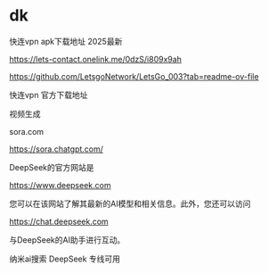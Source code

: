 # dk
快连vpn   apk下载地址  2025最新

https://lets-contact.onelink.me/0dzS/i809x9ah



https://github.com/LetsgoNetwork/LetsGo_003?tab=readme-ov-file


快连vpn  官方下载地址

视频生成

sora.com

https://sora.chatgpt.com/



DeepSeek的官方网站是 


https://www.deepseek.com



您可以在该网站了解其最新的AI模型和相关信息。此外，您还可以访问 

https://chat.deepseek.com 


与DeepSeek的AI助手进行互动。


纳米ai搜索   DeepSeek   专线可用





















